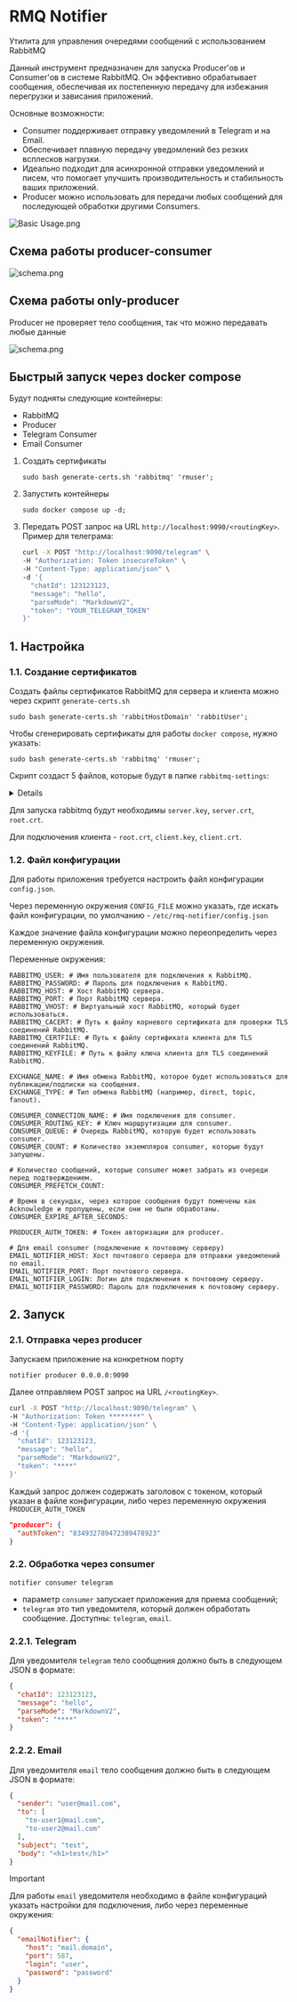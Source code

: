 # RMQ Notifier

Утилита для управления очередями сообщений с использованием RabbitMQ

Данный инструмент предназначен для запуска Producer'ов и Consumer'ов в системе RabbitMQ. Он эффективно обрабатывает сообщения, обеспечивая их постепенную передачу для избежания перегрузки и зависания приложений.

Основные возможности:

* Consumer поддерживает отправку уведомлений в Telegram и на Email.
* Обеспечивает плавную передачу уведомлений без резких всплесков нагрузки.
* Идеально подходит для асинхронной отправки уведомлений и писем, что помогает улучшить производительность и стабильность ваших приложений.
* Producer можно использовать для передачи любых сообщений для последующей обработки другими Consumers.

![Basic Usage.png](docs/img/BasicUsage.png)

## Схема работы producer-consumer

![schema.png](docs/img/schema.png)

## Схема работы only-producer

Producer не проверяет тело сообщения, так что можно передавать любые данные

![schema.png](docs/img/only-producer.png)

## Быстрый запуск через docker compose

Будут подняты следующие контейнеры:

- RabbitMQ
- Producer
- Telegram Consumer
- Email Consumer

1. Создать сертификаты

    ```shell
    sudo bash generate-certs.sh 'rabbitmq' 'rmuser';
    ```

2. Запустить контейнеры

    ```shell
    sudo docker compose up -d;
    ```

3. Передать POST запрос на URL `http://localhost:9090/<routingKey>`. Пример для телеграма:

    ```bash
    curl -X POST "http://localhost:9090/telegram" \
    -H "Authorization: Token insecureToken" \
    -H "Content-Type: application/json" \
    -d '{
      "chatId": 123123123,
      "message": "hello",
      "parseMode": "MarkdownV2",
      "token": "YOUR_TELEGRAM_TOKEN"
    }'
    ```


## 1. Настройка

### 1.1. Создание сертификатов

Создать файлы сертификатов RabbitMQ для сервера и клиента можно через скрипт `generate-certs.sh`

```shell
sudo bash generate-certs.sh 'rabbitHostDomain' 'rabbitUser';
```

Чтобы сгенерировать сертификаты для работы `docker compose`, нужно указать:

```shell
sudo bash generate-certs.sh 'rabbitmq' 'rmuser';
```

Скрипт создаст 5 файлов, которые будут в папке `rabbitmq-settings`:

<details>

- `server.key`: Этот файл содержит закрытый ключ (private key) сервера.
  Этот ключ используется для подписания запроса на сертификат и для создания подписанного
  самоподписанного серверного сертификата.
- `server.crt`: Самоподписанный серверный сертификат. Этот файл содержит открытый ключ сервера,
  данные о сервере и подпись, сгенерированную закрытым ключом сервера. Он используется
  сервером для установки защищенного соединения.
- `root.crt`: Корневой сертификат (cacert). В данном случае, этот файл представляет
  собой самоподписанный корневой сертификат, который используется для подписи клиентских сертификатов.
  Этот файл может быть распространен среди клиентов для проверки подлинности сервера.
- `client.key`: Закрытый ключ (private key) клиента. Этот ключ используется для создания
  запроса на подпись сертификата клиента и для создания подписанного клиентского сертификата.
- `client.crt`: Подписанный клиентский сертификат. Этот файл содержит открытый ключ клиента,
  данные о клиенте и подпись, сгенерированную закрытым ключом сервера (root key).

</details>


Для запуска rabbitmq будут необходимы `server.key`, `server.crt`, `root.crt`.

Для подключения клиента - `root.crt`, `client.key`, `client.crt`.

### 1.2. Файл конфигурации

Для работы приложения требуется настроить файл конфигурации `config.json`.

Через переменную окружения `CONFIG_FILE` можно указать, где искать файл конфигурации,
по умолчанию - `/etc/rmq-notifier/config.json`

Каждое значение файла конфигурации можно переопределить через переменную окружения. 

Переменные окружения:

```shell
RABBITMQ_USER: # Имя пользователя для подключения к RabbitMQ.
RABBITMQ_PASSWORD: # Пароль для подключения к RabbitMQ.
RABBITMQ_HOST: # Хост RabbitMQ сервера.
RABBITMQ_PORT: # Порт RabbitMQ сервера.
RABBITMQ_VHOST: # Виртуальный хост RabbitMQ, который будет использоваться.
RABBITMQ_CACERT: # Путь к файлу корневого сертификата для проверки TLS соединений RabbitMQ.
RABBITMQ_CERTFILE: # Путь к файлу сертификата клиента для TLS соединений RabbitMQ.
RABBITMQ_KEYFILE: # Путь к файлу ключа клиента для TLS соединений RabbitMQ.

EXCHANGE_NAME: # Имя обмена RabbitMQ, которое будет использоваться для публикации/подписки на сообщения.
EXCHANGE_TYPE: # Тип обмена RabbitMQ (например, direct, topic, fanout).

CONSUMER_CONNECTION_NAME: # Имя подключения для consumer.
CONSUMER_ROUTING_KEY: # Ключ маршрутизации для consumer.
CONSUMER_QUEUE: # Очередь RabbitMQ, которую будет использовать consumer.
CONSUMER_COUNT: # Количество экземпляров consumer, которые будут запущены.

# Количество сообщений, которые consumer может забрать из очереди перед подтверждением.
CONSUMER_PREFETCH_COUNT:

# Время в секундах, через которое сообщения будут помечены как Acknowledge и пропущены, если они не были обработаны.
CONSUMER_EXPIRE_AFTER_SECONDS:

PRODUCER_AUTH_TOKEN: # Токен авторизации для producer.

# Для email consumer (подключение к почтовому серверу)
EMAIL_NOTIFIER_HOST: Хост почтового сервера для отправки уведомлений по email.
EMAIL_NOTIFIER_PORT: Порт почтового сервера.
EMAIL_NOTIFIER_LOGIN: Логин для подключения к почтовому серверу.
EMAIL_NOTIFIER_PASSWORD: Пароль для подключения к почтовому серверу.
```

## 2. Запуск

### 2.1. Отправка через producer

Запускаем приложение на конкретном порту

```shell
notifier producer 0.0.0.0:9090
```

Далее отправляем POST запрос на URL `/<routingKey>`.

```bash
curl -X POST "http://localhost:9090/telegram" \
-H "Authorization: Token ********" \
-H "Content-Type: application/json" \
-d '{
  "chatId": 123123123,
  "message": "hello",
  "parseMode": "MarkdownV2",
  "token": "****"
}'
```

Каждый запрос должен содержать заголовок с токеном, который указан в файле конфигурации,
либо через переменную окружения `PRODUCER_AUTH_TOKEN`
```json
"producer": {
  "authToken": "834932789472389478923"
}
```

### 2.2. Обработка через consumer


```shell
notifier consumer telegram
```

- параметр `consumer` запускает приложения для приема сообщений;
- `telegram` это тип уведомителя, который должен обработать сообщение.
Доступны: `telegram`, `email`.

### 2.2.1. Telegram

Для уведомителя `telegram` тело сообщения должно быть в следующем JSON в формате:

```json
{ 
  "chatId": 123123123,
  "message": "hello", 
  "parseMode": "MarkdownV2",
  "token": "****"
}
```

### 2.2.2. Email

Для уведомителя `email` тело сообщения должно быть в следующем JSON в формате:

```json
{
  "sender": "user@mail.com",
  "to": [
    "to-user1@mail.com",
    "to-user2@mail.com"
  ],
  "subject": "test",
  "body": "<h1>test</h1>"
}
```

> [!IMPORTANT]
> Для работы `email` уведомителя необходимо в файле конфигураций указать настройки для подключения,
> либо через переменные окружения:

```json
{
  "emailNotifier": {
    "host": "mail.domain",
    "port": 587,
    "login": "user",
    "password": "password"
  }
}
```
